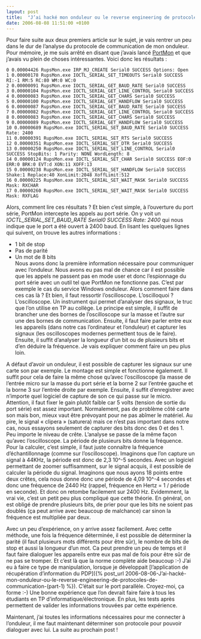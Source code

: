 ```yaml
---
layout: post
title:  "J’ai hacké mon onduleur ou le reverse engineering de protocoles de communication (part 3)"
date: 2006-08-08 11:51:00 +0100
---
```

Pour faire suite aux deux premiers article sur le sujet, je vais rentrer un peu dans le dur de l’analyse du protocole de communication de mon onduleur. Pour mémoire, je me suis arrêté en disant que j’avais lancé [PortMon](http://www.sysinternals.com/Utilities/Portmon.html) et que j’avais vu plein de choses intéressantes. Voici donc les résultats : 

```
0 0.00004426 RupsMon.exe IRP_MJ_CREATE Serial0 SUCCESS Options: Open 
1 0.00000178 RupsMon.exe IOCTL_SERIAL_SET_TIMEOUTS Serial0 SUCCESS RI:-1 RM:5 RC:80 WM:0 WC:0 
2 0.00000091 RupsMon.exe IOCTL_SERIAL_GET_BAUD_RATE Serial0 SUCCESS 
3 0.00000104 RupsMon.exe IOCTL_SERIAL_GET_LINE_CONTROL Serial0 SUCCESS 
4 0.00000083 RupsMon.exe IOCTL_SERIAL_GET_CHARS Serial0 SUCCESS 
5 0.00000100 RupsMon.exe IOCTL_SERIAL_GET_HANDFLOW Serial0 SUCCESS 
6 0.00000087 RupsMon.exe IOCTL_SERIAL_GET_BAUD_RATE Serial0 SUCCESS 
7 0.00000082 RupsMon.exe IOCTL_SERIAL_GET_LINE_CONTROL Serial0 SUCCESS 
8 0.00000083 RupsMon.exe IOCTL_SERIAL_GET_CHARS Serial0 SUCCESS 
9 0.00000089 RupsMon.exe IOCTL_SERIAL_GET_HANDFLOW Serial0 SUCCESS 
10 0.00000689 RupsMon.exe IOCTL_SERIAL_SET_BAUD_RATE Serial0 SUCCESS Rate: 2400 
11 0.00000391 RupsMon.exe IOCTL_SERIAL_SET_RTS Serial0 SUCCESS 
12 0.00000351 RupsMon.exe IOCTL_SERIAL_SET_DTR Serial0 SUCCESS 
13 0.00000250 RupsMon.exe IOCTL_SERIAL_SET_LINE_CONTROL Serial0 SUCCESS StopBits: 1 Parity: NONE WordLength: 8 
14 0.00000124 RupsMon.exe IOCTL_SERIAL_SET_CHAR Serial0 SUCCESS EOF:0 ERR:0 BRK:0 EVT:d XON:11 XOFF:13 
15 0.00000238 RupsMon.exe IOCTL_SERIAL_SET_HANDFLOW Serial0 SUCCESS Shake:1 Replace:40 XonLimit:2048 XoffLimit:512 
16 0.00000225 RupsMon.exe IOCTL_SERIAL_SET_WAIT_MASK Serial0 SUCCESS Mask: RXCHAR 
17 0.00000260 RupsMon.exe IOCTL_SERIAL_SET_WAIT_MASK Serial0 SUCCESS Mask: RXFLAG 
```

Alors, comment lire ces résultats ? Et bien c’est simple, à l’ouverture du port série, PortMon intercepte les appels au port série. On y voit un _IOCTL_SERIAL_SET_BAUD_RATE Serial0 SUCCESS Rate: 2400_ qui nous indique que le port a été ouvert à 2400 baud. En lisant les quelques lignes qui suivent, on trouve les autres informations : 


  * 1 bit de stop     
  * Pas de parité   
  * Un mot de 8 bits   
    Nous avons donc la première information nécessaire pour communiquer avec l’onduleur. Nous avons eu pas mal de chance car il est possible que les appels ne passent pas en mode user et donc l’espionnage du port série avec un outil tel que PortMon ne fonctionne pas. C’est par exemple le cas du service Windows onduleur. Alors comment faire dans ces cas là ? Et bien, il faut ressortir l’oscilloscope. L’oscilloquoi ? L’oscilloscope. Un instrument qui permet d’analyser des signaux, le truc que l’on utilise en TP au collège. Le principe est simple, il suffit de brancher une des bornes de l’oscilloscope sur la masse et l’autre sur une des bornes de communication. Ensuite, il faut faire parler entre eux les appareils (dans notre cas l’ordinateur et l’onduleur) et capturer les signaux (les oscilloscopes modernes permettent tous de le faire). Ensuite, il suffit d’analyser la longueur d’un bit ou de plusieurs bits et d’en déduire la fréquence. Je vais expliquer comment faire un peu plus loin. 

A défaut d’avoir un onduleur, il est possible de capturer les signaux sur une carte son par exemple. Le montage est simple et fonctionne également. Il suffit pour cela de faire la même chose qu’avec l’oscilloscope (la masse de l’entrée micro sur la masse du port série et la borne 2 sur l’entrée gauche et la borne 3 sur l’entrée droite par exemple. Ensuite, il suffit d’enregistrer avec n’importe quel logiciel de capture de son ce qui passe sur le micro. Attention, il faut fixer le gain plutôt faible car 5 volts (tension de sortie du port série) est assez important. Normalement, pas de problème côté carte son mais bon, mieux vaut être prévoyant pour ne pas abîmer le matériel. Au pire, le signal « clipera » (saturera) mais ce n’est pas important dans notre cas, nous essayons seulement de capturer des bits donc des 0 et des 1. Peu importe le niveau de crête. L’analyse se passe de la même façon qu’avec l’oscilloscope. La période de plusieurs bits donne la fréquence. Pour la calculer, c’est simple, il faut juste connaître la fréquence d’échantillonnage (comme sur l’oscilloscope). Imaginons que l’on capture un signal à 44KHz, la période est donc de 2,3 10^-5 secondes. Avec un logiciel permettant de zoomer suffisamment, sur le signal acquis, il est possible de calculer la période du signal. Imaginons que nous ayons 18 points entre deux crêtes, cela nous donne donc une période de 4,09 10^-4 secondes et donc une fréquence de 2440 Hz (rappel, fréquence en Hertz = 1 / période en seconde). Et donc on retombe facilement sur 2400 Hz. Evidemment, la vrai vie, c’est un petit peu plus compliqué que cette théorie. En général, on est obligé de prendre plusieurs bits, de prier pour que les bits ne soient pas doublés (ça peut arrive avec beaucoup de malchance) car sinon la fréquence est multipliée par deux. 

Avec un peu d’expérience, on y arrive assez facilement. Avec cette méthode, une fois la fréquence déterminée, il est possible de déterminer la parité (il faut plusieurs mots différents pour être sûr), le nombre de bits de stop et aussi la longueur d’un mot. Ca peut prendre un peu de temps et il faut faire dialoguer les appareils entre eux pas mal de fois pour être sûr de ne pas se tromper. Et c’est là que la norme complète aide beaucoup :-) J’ai eu à faire ce type de manipulation, lorsque je développait [l’application de récupération d’information du PDP]({% post_url 2006-08-06-J’ai-hacké-mon-onduleur-ou-le-reverse-engineering-de-protocoles-de-communication-(part-1) %}). C’était sur le port parallèle. Croyez-moi, ça forme :-) Une bonne expérience que l’on devrait faire faire à tous les étudiants en TP d’informatique/électronique. En plus, les tests après permettent de valider les informations trouvées par cette expérience. 

Maintenant, j’ai toutes les informations nécessaires pour me connecter à l’onduleur, il me faut maintenant déterminer son protocole pour pouvoir dialoguer avec lui. La suite au prochain post ! 

